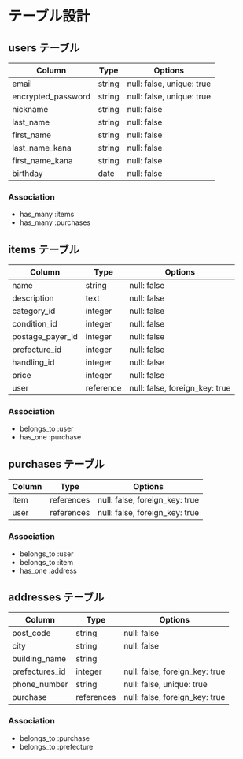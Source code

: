 # テーブル設計

## users テーブル

| Column             | Type   | Options                       |
| ------------------ | ------ | ----------------------------- |
| email              | string | null: false, unique: true     |
| encrypted_password | string | null: false, unique: true     |
| nickname           | string | null: false                   |
| last_name          | string | null: false                   |
| first_name         | string | null: false                   |
| last_name_kana     | string | null: false                   |
| first_name_kana    | string | null: false                   |
| birthday           | date   | null: false                   |

### Association

- has_many :items
- has_many :purchases

## items テーブル
 
| Column           | Type         | Options                     |
| ---------------- | --------- | ------------------------------ |
| name             | string    | null: false                    |
| description      | text      | null: false                    |
| category_id      | integer   | null: false                    |
| condition_id     | integer   | null: false                    |
| postage_payer_id | integer   | null: false                    |
| prefecture_id    | integer   | null: false                    |
| handling_id      | integer   | null: false                    |
| price            | integer   | null: false                    |
| user             | reference | null: false, foreign_key: true |

### Association

- belongs_to :user
- has_one :purchase

## purchases テーブル

| Column       | Type       | Options                        |
| ------------ | ---------- | ------------------------------ |
| item         | references | null: false, foreign_key: true |
| user         | references | null: false, foreign_key: true |

### Association

- belongs_to :user
- belongs_to :item
- has_one :address

## addresses テーブル

| Column         | Type       | Options                        |
| -------------  | ---------- | ------------------------------ |
| post_code      | string     | null: false                    |
| city           | string     | null: false                    |
| building_name  | string     |                                |
| prefectures_id | integer    | null: false, foreign_key: true |
| phone_number   | string     | null: false, unique: true      |
| purchase       | references | null: false, foreign_key: true |

### Association

- belongs_to :purchase
- belongs_to :prefecture
